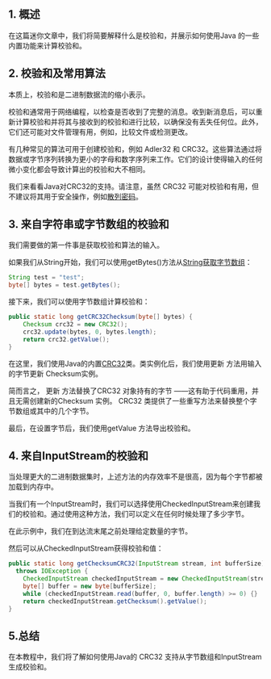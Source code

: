 ## 1. 概述

在这篇迷你文章中，我们将简要解释什么是校验和，并展示如何使用Java 的一些内置功能来计算校验和。

## 2. 校验和及常用算法

本质上，校验和是二进制数据流的缩小表示。

校验和通常用于网络编程，以检查是否收到了完整的消息。收到新消息后，可以重新计算校验和并将其与接收到的校验和进行比较，以确保没有丢失任何位。此外，它们还可能对文件管理有用，例如，比较文件或检测更改。

有几种常见的算法可用于创建校验和，例如 Adler32 和 CRC32。这些算法通过将数据或字节序列转换为更小的字母和数字序列来工作。它们的设计使得输入的任何微小变化都会导致计算出的校验和大不相同。

我们来看看Java对CRC32的支持。请注意，虽然 CRC32 可能对校验和有用，但不建议将其用于安全操作，例如[散列密码](https://www.baeldung.com/java-password-hashing)。

## 3. 来自字符串或字节数组的校验和

我们需要做的第一件事是获取校验和算法的输入。

如果我们从String开始，我们可以使用getBytes()方法从[String](https://www.baeldung.com/java-string-to-byte-array)[获取字节数组](https://www.baeldung.com/java-string-to-byte-array)：

```java
String test = "test";
byte[] bytes = test.getBytes();
```

接下来，我们可以使用字节数组计算校验和：

```java
public static long getCRC32Checksum(byte[] bytes) {
    Checksum crc32 = new CRC32();
    crc32.update(bytes, 0, bytes.length);
    return crc32.getValue();
}
```

在这里，我们使用Java的内置[CRC32](https://docs.oracle.com/en/java/javase/11/docs/api/java.base/java/util/zip/CRC32.html)类。类实例化后，我们使用更新 方法用输入的字节更新 Checksum实例。

简而言之， 更新 方法替换了CRC32 对象持有的字节 ——这有助于代码重用，并且无需创建新的Checksum 实例。 CRC32 类提供了一些重写方法来替换整个字节数组或其中的几个字节。

最后，在设置字节后，我们使用getValue 方法导出校验和。

## 4. 来自InputStream的校验和

当处理更大的二进制数据集时，上述方法的内存效率不是很高，因为每个字节都被加载到内存中。

当我们有一个InputStream时，我们可以选择使用CheckedInputStream来创建我们的校验和。通过使用这种方法，我们可以定义在任何时候处理了多少字节。

在此示例中，我们在到达流末尾之前处理给定数量的字节。

然后可以从CheckedInputStream获得校验和值：

```java
public static long getChecksumCRC32(InputStream stream, int bufferSize) 
  throws IOException {
    CheckedInputStream checkedInputStream = new CheckedInputStream(stream, new CRC32());
    byte[] buffer = new byte[bufferSize];
    while (checkedInputStream.read(buffer, 0, buffer.length) >= 0) {}
    return checkedInputStream.getChecksum().getValue();
}
```

## 5.总结

在本教程中，我们将了解如何使用Java的 CRC32 支持从字节数组和InputStream生成校验和。